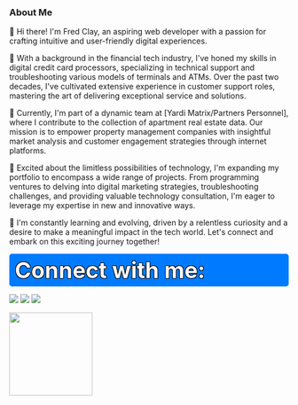 ### About Me

👋 Hi there! I'm Fred Clay, an aspiring web developer with a passion for crafting intuitive and user-friendly digital experiences. 

🌟 With a background in the financial tech industry, I've honed my skills in digital credit card processors, specializing in technical support and troubleshooting various models of terminals and ATMs. Over the past two decades, I've cultivated extensive experience in customer support roles, mastering the art of delivering exceptional service and solutions.

💼 Currently, I'm part of a dynamic team at [Yardi Matrix/Partners Personnel], where I contribute to the collection of apartment real estate data. Our mission is to empower property management companies with insightful market analysis and customer engagement strategies through internet platforms.

🚀 Excited about the limitless possibilities of technology, I'm expanding my portfolio to encompass a wide range of projects. From programming ventures to delving into digital marketing strategies, troubleshooting challenges, and providing valuable technology consultation, I'm eager to leverage my expertise in new and innovative ways.

🌱 I'm constantly learning and evolving, driven by a relentless curiosity and a desire to make a meaningful impact in the tech world. Let's connect and embark on this exciting journey together!



<div style="font-size: 40px; font-weight: bold; margin-bottom: 10px; background-color: #007bff; color: white; padding: 5px 10px; border-radius: 5px; text-shadow: -1px -1px 0 #000, 1px -1px 0 #000, -1px 1px 0 #000, 1px 1px 0 #000;">Connect with me:</div>

[<img src="https://img.icons8.com/color/48/000000/linkedin.png"/>](https://www.linkedin.com/in/fred-clay-182745273/)
[<img src="https://img.icons8.com/color/48/000000/twitter--v1.png"/>](https://twitter.com/fclay1977)
[<img src="https://img.icons8.com/fluent/48/000000/instagram-new.png"/>](https://www.instagram.com/fred.clay1977/)

[<img src="https://img.shields.io/badge/AllMyLinks-blue?style=for-the-badge&logo=allmylinks&logoColor=white" width="150"/>](https://www.linkedin.com/in/fred-clay-182745273/)






